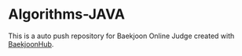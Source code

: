 # Algorithms-JAVA
This is a auto push repository for Baekjoon Online Judge created with [BaekjoonHub](https://github.com/BaekjoonHub/BaekjoonHub).
